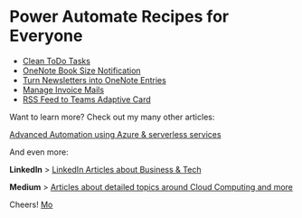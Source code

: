 # Power Automate Recipes for Everyone

* [Clean ToDo Tasks](./clean-microsoft-to-do-task-lists/readme.md)
* [OneNote Book Size Notification](./get-notification-on-the-size-of-your-onenote-book/readme.md)
* [Turn Newsletters into OneNote Entries](./turn-newsletters-into-onenote-entries/readme.md)
* [Manage Invoice Mails](./managing-invoice-mails-in-an-automated-way/readme.md)
* [RSS Feed to Teams Adaptive Card](./turn-newsletters-into-onenote-entries/readme.md)

Want to learn more? Check out my many other articles:

[Advanced Automation using Azure & serverless services](https://medium.com/serverless-and-lowocode-pioneers/using-logic-apps-to-orchestrate-a-complex-video-processing-process-flow-a0ef20237511)

And even more:

**LinkedIn** > [LinkedIn Articles about Business & Tech](https://www.linkedin.com/today/author/mbrueckner)

**Medium** > [Articles about detailed topics around Cloud Computing and more](https://medium.com/@mohammedbrueckner)

Cheers!
[Mo](https://platformeconomies.com)
